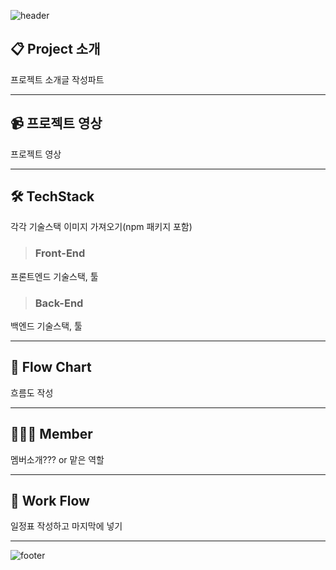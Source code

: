 ![header](https://capsule-render.vercel.app/api?type=waving&color=gradient&customColorList=2,3,4,5,6,7,8,9,15,30&height=200&section=header&text=Welcome%20Team%202's%20Project!!&fontSize=60&animation=twinkling)

## 📋 Project 소개


프로젝트 소개글 작성파트

---

## 📹 프로젝트 영상


프로젝트 영상

---

## 🛠️ TechStack


각각 기술스택 이미지 가져오기(npm 패키지 포함)

>### Front-End

프론트엔드 기술스택, 툴

>### Back-End

백엔드 기술스택, 툴

---

## 🔀 Flow Chart

흐름도 작성

---

## 🧑🏻‍💻 Member

멤버소개??? or 맡은 역할

---

## 📅 Work Flow

일정표 작성하고 마지막에 넣기

---

![footer](https://capsule-render.vercel.app/api?type=soft&color=gradient&customColorList=1,15,30&height=120&section=header&text=Thank%20You&fontSize=60&animation=twinkling)
